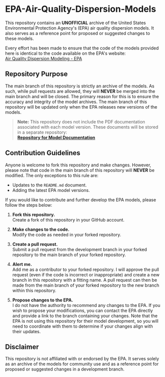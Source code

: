# EPA-Air-Quality-Dispersion-Models

This repository contains an **UNOFFICIAL** archive of the United States Environmental Protection Agency's (EPA) air quality dispersion models. It also serves as a reference point for proposed or suggested changes to these models.

Every effort has been made to ensure that the code of the models provided here is identical to the code available on the EPA's website:  
[Air Quality Dispersion Modeling - EPA](https://www.epa.gov/scram/air-quality-dispersion-modeling)

## Repository Purpose

The main branch of this repository is strictly an archive of the models. As such, while pull requests are allowed, they will **NEVER** be merged into the main branch and will be closed. The primary reason for this is to ensure the accuracy and integrity of the model archives. The main branch of this repository will be updated only when the EPA releases new versions of the models.

> **Note:** This repository does not include the PDF documentation associated with each model version. These documents will be stored in a separate repository:  
> [**Repository for Model Documentation**](https://github.com/JoshLovesFun/EPA-Air-Quality-Dispersion-Model-Documentation)

## Contribution Guidelines

Anyone is welcome to fork this repository and make changes. However, please note that code in the main branch of this repository will **NEVER** be modified. The only exceptions to this rule are:
- Updates to the `README.md` document.
- Adding the latest EPA model versions.

If you would like to contribute and further develop the EPA models, please follow the steps below:

1. **Fork this repository.**  
   Create a fork of this repository in your GitHub account.

2. **Make changes to the code.**  
   Modify the code as needed in your forked repository.

3. **Create a pull request.**  
   Submit a pull request from the development branch in your forked repository to the main branch of your forked repository.

4. **Alert me.**  
   Add me as a contributor to your forked repository. I will approve the pull request (even if the code is incorrect or inappropriate) and create a new branch in this repository with a fitting name.
A pull request can then be made from the main branch of your forked repository to the new branch within this repository.

6. **Propose changes to the EPA.**  
   I do not have the authority to recommend any changes to the EPA. If you wish to propose your modifications, you can contact the EPA directly and provide a link to the branch containing your changes. Note that the EPA is not using this repository for their model development, so you will need to coordinate with them to determine if your changes align with their updates.

## Disclaimer

This repository is not affiliated with or endorsed by the EPA. It serves solely as an archive of the models for community use and as a reference point for proposed or suggested changes in a development branch.
